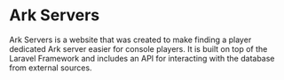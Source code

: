 # Ark Servers
Ark Servers is a website that was created to make finding a player dedicated Ark server easier for console players. It is built on top of the Laravel Framework and includes an API for interacting with the database from external sources.
